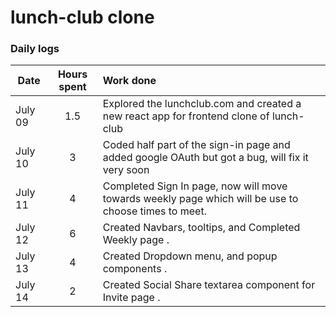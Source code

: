 # lunch-club clone

### Daily logs

| Date    | Hours spent | Work done                                                                                            |
| ------- | :---------: | :--------------------------------------------------------------------------------------------------- |
| July 09 |     1.5     | Explored the lunchclub.com and created a new react app for frontend clone of lunch-club              |
| July 10 |      3      | Coded half part of the sign-in page and added google OAuth but got a bug, will fix it very soon      |
| July 11 |      4      | Completed Sign In page, now will move towards weekly page which will be use to choose times to meet. |
| July 12 |      6      | Created Navbars, tooltips, and Completed Weekly page .                                               |
| July 13 |      4      | Created Dropdown menu, and popup components .                                                        |
| July 14 |      2      | Created Social Share textarea component for Invite page .                                            |
